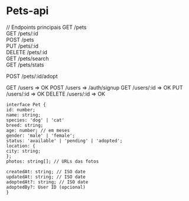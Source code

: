 # Pets-api

// Endpoints principais
GET /pets  
GET /pets/:id  
POST /pets  
PUT /pets/:id  
DELETE /pets/:id  
GET /pets/search  
GET /pets/stats
  
POST /pets/:id/adopt

GET /users  => OK
POST /users  => /auth/signup
GET /users/:id  => OK
PUT /users/:id  => OK
DELETE /users/:id => OK

```
interface Pet {
id: number;
name: string;
species: 'dog' | 'cat'
breed: string;
age: number; // em meses
gender: 'male' | 'female';
status: 'available' | 'pending' | 'adopted';
location: {
city: string;
};
photos: string[]; // URLs das fotos

createdAt: string; // ISO date
updatedAt: string; // ISO date
adoptedAt?: string; // ISO date
adoptedBy?: User ID (opcional)
}
```